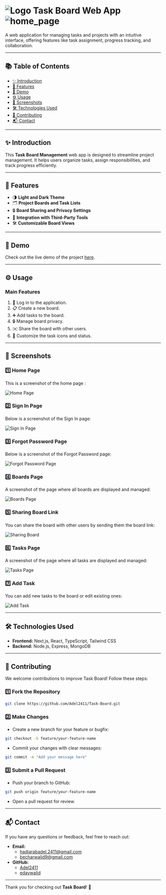 # ![Logo](./frontend/public/Logo.svg) **Task Board Web App** ![home_page](https://img.shields.io/badge/Task%20Board-Web%20App-blue)

A web application for managing tasks and projects with an intuitive interface, offering features like task assignment, progress tracking, and collaboration.

---

## 📚 Table of Contents

- [✨ Introduction](#introduction)
- [🌟 Features](#features)
- [🚀 Demo](#demo)
- [⚙️ Usage](#usage)
- [📸 Screenshots](#screenshots)
- [🛠️ Technologies Used](#technologies-used)
- [🤝 Contributing](#contributing)
- [📬 Contact](#contact)

---

## ✨ Introduction

This **Task Board Management** web app is designed to streamline project management. It helps users organize tasks, assign responsibilities, and track progress efficiently.

---

## 🌟 Features

- 🌗 **Light and Dark Theme**
- 🗂️ **Project Boards and Task Lists**
- 🔒 **Board Sharing and Privacy Settings**
- 🔗 **Integration with Third-Party Tools**
- 🛠️ **Customizable Board Views**

---

## 🚀 Demo

Check out the live demo of the project [here](https://task-board-beta.vercel.app).

---

## ⚙️ Usage

### Main Features

1. 🔑 Log in to the application.
2. 📋 Create a new board.
3. ➕ Add tasks to the board.
4. 🔒 Manage board privacy.
5. ✉️ Share the board with other users.
6. 🎨 Customize the task icons and status.

---

## 📸 Screenshots

### 1️⃣ Home Page

This is a screenshot of the home page :

![Home Page](./screenshots/home.png)

### 2️⃣ Sign In Page

Below is a screenshot of the Sign In page:

![Sign In Page](./screenshots/login.png)

### 3️⃣ Forgot Password Page

Below is a screenshot of the Forgot Password page:

![Forgot Password Page](./screenshots/forgot_password.png)

### 4️⃣ Boards Page

A screenshot of the page where all boards are displayed and managed:

![Boards Page](./screenshots/boards.png)

### 5️⃣ Sharing Board Link

You can share the board with other users by sending them the board link:

![Sharing Board](./screenshots/share_board.png)

### 6️⃣ Tasks Page

A screenshot of the page where all tasks are displayed and managed:

![Tasks Page](./screenshots/tasks.png)

### 7️⃣ Add Task

You can add new tasks to the board or edit existing ones:

![Add Task](./screenshots/add_task.png)

---

## 🛠️ Technologies Used

- **Frontend:** Next.js, React, TypeScript, Tailwind CSS
- **Backend:** Node.js, Express, MongoDB

---

## 🤝 Contributing

We welcome contributions to improve Task Board! Follow these steps:

### 1️⃣ Fork the Repository

```bash
git clone https://github.com/Adel2411/Task-Board.git
```

### 2️⃣ Make Changes

- Create a new branch for your feature or bugfix:

```bash
git checkout -b feature/your-feature-name
```

- Commit your changes with clear messages:

```bash
git commit -m "Add your message here"
```

### 3️⃣ Submit a Pull Request

- Push your branch to GitHub:

```bash
git push origin feature/your-feature-name
```

- Open a pull request for review.

---

## 📬 Contact

If you have any questions or feedback, feel free to reach out:

- **Email:**
  - hadjarabadel.2411@gmail.com
  - becharwalid9@gmail.com
- **GitHub:**
  - [Adel2411](https://github.com/Adel2411)
  - [edaywalid](https://github.com/edaywalid)

---

Thank you for checking out **Task Board**! 🌟

